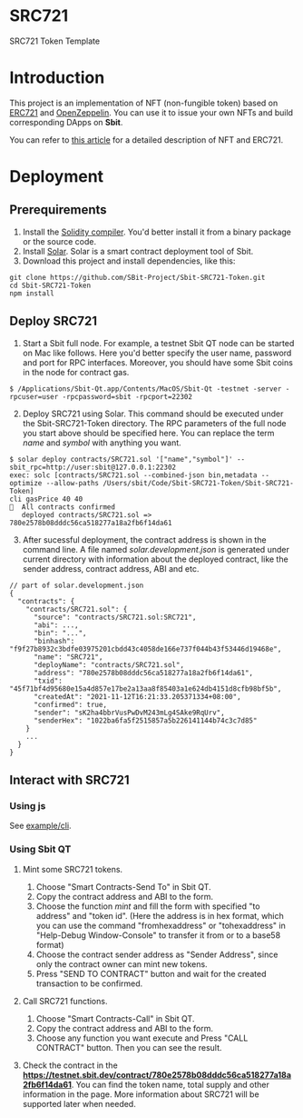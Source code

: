 # SRC721
SRC721 Token Template

# Introduction
This project is an implementation of NFT (non-fungible token) based on [ERC721](https://eips.ethereum.org/EIPS/eip-721) and [OpenZeppelin](https://github.com/OpenZeppelin/openzeppelin-solidity). You can use it to issue your own NFTs and build corresponding DApps on **Sbit**.

You can refer to [this article]() for a detailed description of NFT and ERC721.

# Deployment
## Prerequirements
1. Install the [Solidity compiler](https://solidity.readthedocs.io/en/latest/installing-solidity.html#building-from-source). You'd better install it from a binary package or the source code.
2. Install [Solar](https://github.com/SBit-Project/solar). Solar is a smart contract deployment tool of Sbit.
3. Download this project and install dependencies, like this:
```
git clone https://github.com/SBit-Project/Sbit-SRC721-Token.git
cd Sbit-SRC721-Token
npm install
```

## Deploy SRC721
1. Start a Sbit full node. For example, a testnet Sbit QT node can be started on Mac like follows. Here you'd better specify the user name, password and port for RPC interfaces. Moreover, you should have some Sbit coins in the node for contract gas.
```
$ /Applications/Sbit-Qt.app/Contents/MacOS/Sbit-Qt -testnet -server -rpcuser=user -rpcpassword=sbit -rpcport=22302
```
2. Deploy SRC721 using Solar. This command should be executed under the Sbit-SRC721-Token directory. The RPC parameters of the full node you start above should be specified here. You can replace the term *name* and *symbol* with anything you want.
```
$ solar deploy contracts/SRC721.sol '["name","symbol"]' --sbit_rpc=http://user:sbit@127.0.0.1:22302
exec: solc [contracts/SRC721.sol --combined-json bin,metadata --optimize --allow-paths /Users/sbit/Code/Sbit-SRC721-Token/Sbit-SRC721-Token]
cli gasPrice 40 40
🚀  All contracts confirmed
   deployed contracts/SRC721.sol => 780e2578b08dddc56ca518277a18a2fb6f14da61
```
3. After sucessful deployment, the contract address is shown in the command line. A file named *solar.development.json* is generated under current directory with information about the deployed contract, like the sender address, contract address, ABI and etc.
```
// part of solar.development.json
{
  "contracts": {
    "contracts/SRC721.sol": {
      "source": "contracts/SRC721.sol:SRC721",
      "abi": ...,
      "bin": "...",
      "binhash": "f9f27b8932c3bdfe03975201cbdd43c4058de166e737f044b43f53446d19468e",
      "name": "SRC721",
      "deployName": "contracts/SRC721.sol",
      "address": "780e2578b08dddc56ca518277a18a2fb6f14da61",
      "txid": "45f71bf4d95680e15a4d857e17be2a13aa8f85403a1e624db4151d8cfb98bf5b",
      "createdAt": "2021-11-12T16:21:33.205371334+08:00",
      "confirmed": true,
      "sender": "sK2ha4bbrVusPwDvM243mLg4SAke9RqUrv",
      "senderHex": "1022ba6fa5f2515857a5b226141144b74c3c7d85"
    }
    ...
  }
}
```

## Interact with SRC721
### Using js
See [example/cli](https://github.com/SBit-Project/Sbit-SRC721-Token/tree/master/example/cli).

### Using Sbit QT
1. Mint some SRC721 tokens. 
    1. Choose "Smart Contracts-Send To" in Sbit QT.
    2. Copy the contract address and ABI to the form.
    3. Choose the function *mint* and fill the form with specified "to address" and "token id". (Here the address is in hex format, which you can use the command "fromhexaddress" or "tohexaddress" in "Help-Debug Window-Console" to transfer it from or to a base58 format)
    4. Choose the contract sender address as "Sender Address", since only the contract owner can mint new tokens.
    5. Press "SEND TO CONTRACT" button and wait for the created transaction to be confirmed.

2. Call SRC721 functions.
    1. Choose "Smart Contracts-Call" in Sbit QT.
    2. Copy the contract address and ABI to the form.
    3. Choose any function you want execute and Press "CALL CONTRACT" button. Then you can see the result.

3. Check the contract in the **https://testnet.sbit.dev/contract/780e2578b08dddc56ca518277a18a2fb6f14da61**. You can find the token name, total supply and other information in the page. More information about SRC721 will be supported later when needed.
